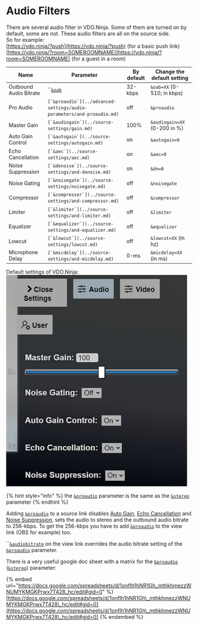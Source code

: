 # Audio Filters

There are several audio filter in VDO.Ninja. Some of them are turned on by default, some are not. These audio filters are all on the source side.\
So for example:\
[https://vdo.ninja/?push](https://vdo.ninja/?push) (for a basic push link)\
[https://vdo.ninja/?room=SOMEROOMNAME](https://vdo.ninja/?room=SOMEROOMNAME) (for a guest in a room)

| Name                   | Parameter                                                                | By default | Change the default setting   |
| ---------------------- | ------------------------------------------------------------------------ | ---------- | ---------------------------- |
| Outbound Audio Bitrate | ``[`&oab`](../source-settings/and-outboundaudiobitrate.md)               | 32-kbps    | `&oab=XX` (0-510; in kbps)   |
| Pro Audio              | ``[`&proaudio`](../advanced-settings/audio-parameters/and-proaudio.md)`` | off        | `&proaudio`                  |
| Master Gain            | ``[`&audiogain`](../source-settings/gain.md)``                           | 100%       | `&audiogain=XX` (0-200 in %) |
| Auto Gain Control      | ``[`&autogain`](../source-settings/autogain.md)``                        | on         | `&autogain=0`                |
| Echo Cancellation      | ``[`&aec`](../source-settings/aec.md)``                                  | on         | `&aec=0`                     |
| Noise Suppression      | ``[`&denoise`](../source-settings/and-denoise.md)``                      | on         | `&dn=0`                      |
| Noise Gating           | ``[`&noisegate`](../source-settings/noisegate.md)``                      | off        | `&noisegate`                 |
| Compressor             | ``[`&compressor`](../source-settings/and-compressor.md)``                | off        | `&compressor`                |
| Limiter                | ``[`&limiter`](../source-settings/and-limiter.md)``                      | off        | `&limiter`                   |
| Equalizer              | ``[`&equalizer`](../source-settings/and-equalizer.md)``                  | off        | `&equalizer`                 |
| Lowcut                 | ``[`&lowcut`](../source-settings/lowcut.md)``                            | off        | `&lowcut=XX` (in hz)         |
| Microphone Delay       | ``[`&micdelay`](../source-settings/and-micdelay.md)``                    | 0-ms       | `&micdelay=XX` (in ms)       |

Default settings of VDO.Ninja:\
![](../.gitbook/assets/image.png)

{% hint style="info" %}
the [`&proaudio`](../advanced-settings/audio-parameters/and-proaudio.md) parameter is the same as the [`&stereo`](../general-settings/stereo.md) parameter
{% endhint %}

Adding [`&proaudio`](../advanced-settings/audio-parameters/and-proaudio.md) to a source link disables [Auto Gain](../source-settings/autogain.md), [Echo Cancellation](../source-settings/aec.md) and [Noise Suppression](../source-settings/and-denoise.md), sets the audio to stereo and the outbound audio bitrate to 256-kbps. To get the 256-kbps you have to add [`&proaudio`](../advanced-settings/audio-parameters/and-proaudio.md) to the view link (OBS for example) too.

``[`&audiobitrate`](../advanced-settings/view-parameters/audiobitrate.md) on the view link overrides the audio bitrate setting of the [`&proaudio`](../advanced-settings/audio-parameters/and-proaudio.md) parameter.

There is a very useful google doc sheet with a matrix for the [`&proaudio`](../advanced-settings/audio-parameters/and-proaudio.md) ([`&stereo`](../general-settings/stereo.md)) parameter:

{% embed url="https://docs.google.com/spreadsheets/d/1onfIh1hNR1Gh_mthkhmezzWNUMYKMGKPrwx7T428_hc/edit#gid=0" %}
[https://docs.google.com/spreadsheets/d/1onfIh1hNR1Gh\_mthkhmezzWNUMYKMGKPrwx7T428\_hc/edit#gid=0](https://docs.google.com/spreadsheets/d/1onfIh1hNR1Gh\_mthkhmezzWNUMYKMGKPrwx7T428\_hc/edit#gid=0)
{% endembed %}
